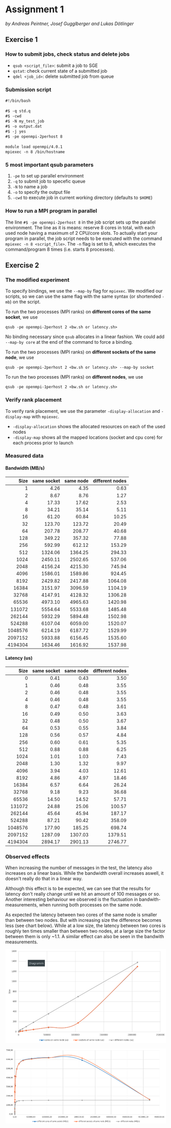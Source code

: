 # Assignment 1

*by Andreas Peintner, Josef Gugglberger and Lukas Dötlinger*

## Exercise 1

### How to submit jobs, check status and delete jobs

* `qsub <script_file>`: submit a job to SGE
* `qstat`: check current state of a submitted job
* `qdel <job_id>`: delete submitted job from queue 

### Submission script

```
#!/bin/bash

#$ -q std.q
#$ -cwd
#$ -N my_test_job
#$ -o output.dat
#$ -j yes
#$ -pe openmpi-2perhost 8

module load openmpi/4.0.1
mpiexec -n 8 /bin/hostname
```

### 5 most important qsub parameters

1. `-pe` to set up parallel environment 
2. `-q` to submit job to specefic queue
3. `-N` to name a job
4. `-o` to specify the output file
5. `-cwd` to execute job in current working directory (defaults to `$HOME`)

### How to run a MPI program in parallel

The line `#$ -pe openmpi-2perhost 8` in the job script sets up the parallel environment. The line as it is means: reserve 8 cores in total, with each used node having a maximum of 2 CPU/core slots. To actually start your program in parallel, the job script needs to be executed with the command `mpiexec -n 8 <script_file>`. The `-n` flag is set to 8, which executes the command/program 8 times (i.e. starts 8 processes).

## Exercise 2

### The modified experiment
To specify bindings, we use the `--map-by` flag for `mpiexec`. We modified our scripts, so we can use the same flag with the same syntax (or shortended `-mb`) on the script.

To run the two processes (MPI ranks) on **different cores of the same socket**, we use
```shell
qsub -pe openmpi-2perhost 2 <bw.sh or latency.sh>
```
No binding necessary since `qsub` allocates in a linear fashion. We could add `--map-by core` at the end of the command to force a binding.

To run the two processes (MPI ranks) on **different sockets of the same node**, we use
```shell
qsub -pe openmpi-2perhost 2 <bw.sh or latency.sh> --map-by socket
```

To run the two processes (MPI ranks) on **different nodes**, we use
```shell
qsub -pe openmpi-1perhost 2 <bw.sh or latency.sh>
```


### Verify rank placement

To verify rank placement, we use the parameter `-display-allocation` and `-display-map` with `mpiexec`.

* `-display-allocation` shows the allocated resources on each of the used nodes
* `-display-map` shows all the mapped locations (socket and cpu core) for each process prior to launch

### Measured data

#### Bandwidth (MB/s)

| Size      | same socket | same node | different nodes |
| --------: | -----------------: | -----------------: | -----------------: |
| 1       |    4.26 |    4.35 |    0.63 |
| 2       |    8.67 |    8.76 |    1.27 |
| 4       |   17.33 |   17.62 |    2.53 |
| 8       |   34.21 |   35.14 |    5.11 |
| 16      |   61.20 |   60.84 |   10.25 |
| 32      |  123.70 |  123.72 |   20.49 |
| 64      |  207.78 |  208.77 |   40.68 |
| 128     |  349.22 |  357.32 |   77.88 |
| 256     |  592.99 |  612.12 |  153.29 |
| 512     | 1324.06 | 1364.25 |  294.33 |
| 1024    | 2450.11 | 2502.65 |  537.06 |
| 2048    | 4156.24 | 4215.30 |  745.94 |
| 4096    | 1586.01 | 1589.86 |  924.45 |
| 8192    | 2429.82 | 2417.88 | 1064.08 |
| 16384   | 3151.97 | 3096.59 | 1104.19 |
| 32768   | 4147.91 | 4128.32 | 1306.28 |
| 65536   | 4973.10 | 4965.63 | 1420.98 |
| 131072  | 5554.64 | 5533.68 | 1485.48 |
| 262144  | 5932.29 | 5894.48 | 1502.98 |
| 524288  | 6107.04 | 6059.00 | 1520.07 |
| 1048576 | 6214.19 | 6187.72 | 1529.99 |
| 2097152 | 5933.88 | 6156.45 | 1535.60 |
| 4194304 | 1634.46 | 1616.92 | 1537.98 |

#### Latency (us)

| Size | same socket | same node | different nodes |
| --------: | -----------------: | -----------------: | -----------------: |
| 0       |    0.41 |     0.43 |    3.50 |
| 1       |    0.46 |     0.48 |    3.55 |
| 2       |    0.46 |     0.48 |    3.55 |
| 4       |    0.46 |     0.48 |    3.55 |
| 8       |    0.47 |     0.48 |    3.61 |
| 16      |    0.49 |     0.50 |    3.63 |
| 32      |    0.48 |     0.50 |    3.67 |
| 64      |    0.53 |     0.55 |    3.84 |
| 128     |    0.56 |     0.57 |    4.84 |
| 256     |    0.60 |     0.61 |    5.35 |
| 512     |    0.88 |     0.88 |    6.25 |
| 1024    |    1.01 |     1.03 |    7.43 |
| 2048    |    1.30 |     1.32 |    9.97 |
| 4096    |    3.94 |     4.03 |   12.61 |
| 8192    |    4.86 |     4.97 |   18.46 |
| 16384   |    6.57 |     6.64 |   26.24 |
| 32768   |    9.18 |     9.23 |   36.68 |
| 65536   |   14.50 |    14.52 |   57.71 |
| 131072  |   24.88 |    25.06 |  100.57 |
| 262144  |   45.64 |    45.94 |  187.17 |
| 524288  |   87.21 |    90.42 |  358.09 |
| 1048576 |  177.90 |   185.25 |  698.74 |
| 2097152 | 1287.09 |  1307.03 | 1379.51 |
| 4194304 | 2894.17 |  2901.13 | 2746.77 |

### Observed effects

When increasing the number of messages in the test, the latency also increases on a linear basis. While the bandwidth overall increases aswell, it doesn't really do that in a linear way. 

Although this effect is to be expected, we can see that the results for latency don't really change until we hit an amount of 100 messages or so. Another interesting behaviour we observed is the fluctuation in bandwith-measurements, when running both processes on the same node.

As expected the latency between two cores of the same node is smaller than between two nodes. But with increasing size the difference becomes less (see chart below). While at a low size, the latency between two cores is roughly ten times smaller than between two nodes, at a large size the factor between them is only ~1.1. A similar effect can also be seen in the bandwith measurements.

![](img/latency.png)

![](img/bandwidth.png)
